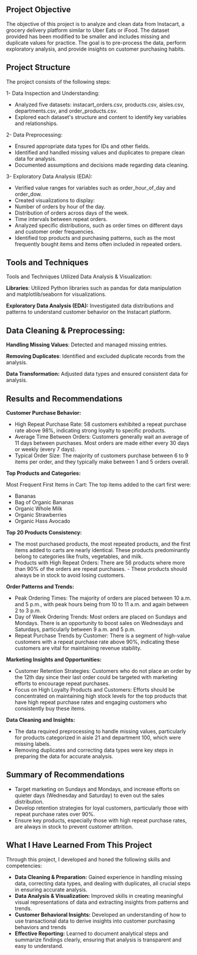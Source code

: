 ## Project Objective

The objective of this project is to analyze and clean data from Instacart, a grocery delivery platform similar to Uber Eats or iFood. The dataset provided has been modified to be smaller and includes missing and duplicate values for practice. The goal is to pre-process the data, perform exploratory analysis, and provide insights on customer purchasing habits.

## Project Structure

The project consists of the following steps:

1- Data Inspection and Understanding:

- Analyzed five datasets: instacart_orders.csv, products.csv, aisles.csv, departments.csv, and order_products.csv.
- Explored each dataset's structure and content to identify key variables and relationships.

2- Data Preprocessing:

  - Ensured appropriate data types for IDs and other fields.
  - Identified and handled missing values and duplicates to prepare clean data for analysis.
  - Documented assumptions and decisions made regarding data cleaning.

3- Exploratory Data Analysis (EDA):

  - Verified value ranges for variables such as order_hour_of_day and order_dow.
  - Created visualizations to display:
  - Number of orders by hour of the day.
  - Distribution of orders across days of the week.
  - Time intervals between repeat orders.
  - Analyzed specific distributions, such as order times on different days and customer order frequencies.
  - Identified top products and purchasing patterns, such as the most frequently bought items and items often included in repeated orders.



## Tools and Techniques

Tools and Techniques Utilized
Data Analysis & Visualization:

**Libraries**: Utilized Python libraries such as pandas for data manipulation and matplotlib/seaborn for visualizations.

**Exploratory Data Analysis (EDA):** Investigated data distributions and patterns to understand customer behavior on the Instacart platform.

## Data Cleaning & Preprocessing:

**Handling Missing Values**: Detected and managed missing entries.

**Removing Duplicates**: Identified and excluded duplicate records from the analysis.

**Data Transformation:** Adjusted data types and ensured consistent data for analysis.

## Results and Recommendations

**Customer Purchase Behavior:**

- High Repeat Purchase Rate: 58 customers exhibited a repeat purchase rate above 98%, indicating strong loyalty to specific products.
- Average Time Between Orders: Customers generally wait an average of 11 days between purchases. Most orders are made either every 30 days or weekly (every 7 days).
- Typical Order Size: The majority of customers purchase between 6 to 9 items per order, and they typically make between 1 and 5 orders overall.

**Top Products and Categories:**

Most Frequent First Items in Cart: The top items added to the cart first were:
- Bananas
- Bag of Organic Bananas
- Organic Whole Milk
- Organic Strawberries
- Organic Hass Avocado

**Top 20 Products Consistency:**

- The most purchased products, the most repeated products, and the first items added to carts are nearly identical. These products predominantly belong to categories like fruits, vegetables, and milk.
- Products with High Repeat Orders: There are 56 products where more than 90% of the orders are repeat purchases. - These products should always be in stock to avoid losing customers.

**Order Patterns and Trends:**

- Peak Ordering Times: The majority of orders are placed between 10 a.m. and 5 p.m., with peak hours being from 10 to 11 a.m. and again between 2 to 3 p.m.
- Day of Week Ordering Trends: Most orders are placed on Sundays and Mondays. There is an opportunity to boost sales on Wednesdays and Saturdays, particularly between 9 a.m. and 5 p.m.
- Repeat Purchase Trends by Customer: There is a segment of high-value customers with a repeat purchase rate above 90%, indicating these customers are vital for maintaining revenue stability.

**Marketing Insights and Opportunities:**

- Customer Retention Strategies: Customers who do not place an order by the 12th day since their last order could be targeted with marketing efforts to encourage repeat purchases.
- Focus on High Loyalty Products and Customers: Efforts should be concentrated on maintaining high stock levels for the top products that have high repeat purchase rates and engaging customers who consistently buy these items.

**Data Cleaning and Insights:**

- The data required preprocessing to handle missing values, particularly for products categorized in aisle 21 and department 100, which were missing labels.
- Removing duplicates and correcting data types were key steps in preparing the data for accurate analysis.

## Summary of Recommendations

- Target marketing on Sundays and Mondays, and increase efforts on quieter days (Wednesday and Saturday) to even out the sales distribution.
- Develop retention strategies for loyal customers, particularly those with repeat purchase rates over 90%.
- Ensure key products, especially those with high repeat purchase rates, are always in stock to prevent customer attrition.


## What I Have Learned From This Project

Through this project, I developed and honed the following skills and competencies:

- **Data Cleaning & Preparation:** Gained experience in handling missing data, correcting data types, and dealing with duplicates, all crucial steps in ensuring accurate analysis.
- **Data Analysis & Visualization:** Improved skills in creating meaningful visual representations of data and extracting insights from patterns and trends.
- **Customer Behavioral Insights:** Developed an understanding of how to use transactional data to derive insights into customer purchasing behaviors and trends
- **Effective Reporting:** Learned to document analytical steps and summarize findings clearly, ensuring that analysis is transparent and easy to understand.